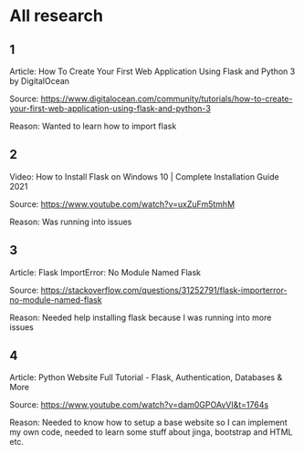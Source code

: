 # All research 

## 1
Article: How To Create Your First Web Application Using Flask and Python 3 by DigitalOcean

Source: https://www.digitalocean.com/community/tutorials/how-to-create-your-first-web-application-using-flask-and-python-3

Reason: Wanted to learn how to import flask

## 2
Video: How to Install Flask on Windows 10 | Complete Installation Guide 2021

Source: https://www.youtube.com/watch?v=uxZuFm5tmhM

Reason: Was running into issues

## 3
Article: Flask ImportError: No Module Named Flask

Source: https://stackoverflow.com/questions/31252791/flask-importerror-no-module-named-flask

Reason: Needed help installing flask because I was running into more issues

## 4

Article: Python Website Full Tutorial - Flask, Authentication, Databases & More

Source: https://www.youtube.com/watch?v=dam0GPOAvVI&t=1764s

Reason: Needed to know how to setup a base website so I can implement my own code, needed to learn some stuff about jinga, bootstrap and HTML etc.
